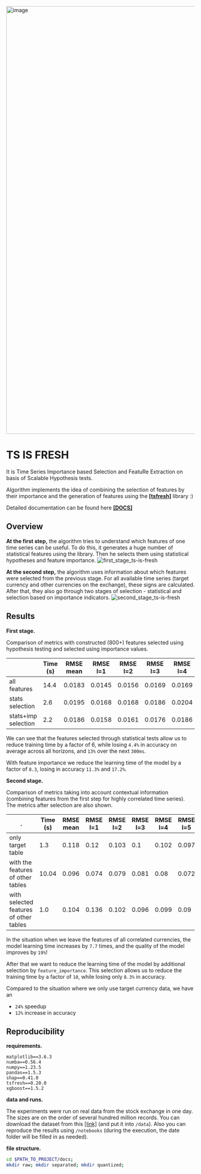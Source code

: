 <img width="1139" alt="image" src="https://user-images.githubusercontent.com/58306690/214125963-d325c142-ab10-4cbc-a60a-862ca911343a.png">


# TS IS FRESH

It is Time Series Importance based Selection and FeatuRe Extraction on basis of Scalable Hypothesis tests. 

Algorithm implements the 
idea of combining the selection of features by their importance and the generation of features using the [**[tsfresh]**](https://github.com/blue-yonder/tsfresh) library :)

Detailed documentation can be found here [**[DOCS]**](https://ts-is-fresh.readthedocs.io/en/latest/index.html#)


## Overview 

**At the first step,** the algorithm tries to understand which features of one time series can be useful.
To do this, it generates a huge number of statistical features using the library. Then he selects them using statistical hypotheses and feature importance.
![first_stage_ts-is-fresh](https://user-images.githubusercontent.com/58306690/213933487-bb2b0480-cd81-4bd1-add0-1669e35cda35.svg)


**At the second step,** the algorithm uses information about which features were selected from the previous stage. 
For all available time series (target currency and other currencies on the exchange), these signs are calculated. 
After that, they also go through two stages of selection - statistical and selection based on importance indicators.
![second_stage_ts-is-fresh](https://user-images.githubusercontent.com/58306690/213933493-de89a076-dd81-495d-a374-bff49600cd77.svg)

## Results

**First stage.**

Comparison of metrics with constructed (800+) features selected using hypothesis testing and selected using importance values.


|                   |Time (s)|RMSE mean|RMSE l=1|RMSE l=2|RMSE l=3|RMSE l=4|RMSE l=5|RMSE l=6|RMSE l=7|RMSE l=8|RMSE l=9|RMSE l=10|
|-------------------|--------|---------|--------|--------|--------|--------|--------|--------|--------|--------|--------|---------|
|all features       |14.4    |0.0183   |0.0145  |0.0156  |0.0169  |0.0169  |0.0175  |0.0185  |0.02    |0.0197  |0.0215  |0.0219   |
|stats selection    |2.6     |0.0195   |0.0168  |0.0168  |0.0186  |0.0204  |0.0202  |0.0202  |0.0202  |0.0202  |0.0208  |0.0212   |
|stats+imp selection|2.2     |0.0186   |0.0158  |0.0161  |0.0176  |0.0186  |0.0188  |0.0193  |0.019   |0.0192  |0.0204  |0.0212   |

We can see that the features selected through statistical tests allow us to reduce training time by a factor of 6, while losing `4.4%` in
accuracy on average across all horizons, and `13%` over the next `300ms`.

With feature importance we reduce the learning time of the model by a factor of `8.3`, losing in accuracy `11.3%` and `17.2%`.


**Second stage.**

Comparison of metrics taking into account contextual information (combining features from the first step for highly correlated time series). 
The metrics after selection are also shown.

|.                  |Time (s)|RMSE mean|RMSE l=1|RMSE l=2|RMSE l=3|RMSE l=4|RMSE l=5|RMSE l=6|RMSE l=7|RMSE l=8|RMSE l=9|RMSE l=10|RMSE l=11|RMSE l=12|RMSE l=13|RMSE l=14|RMSE l=15|RMSE l=16|RMSE l=17|RMSE l=18|RMSE l=19|RMSE l=20|
|-------------------|--------|---------|--------|--------|--------|--------|--------|--------|--------|--------|--------|---------|---------|---------|---------|---------|---------|---------|---------|---------|---------|---------|
|only target table  |1.3     |0.118    |0.12    |0.103   |0.1     |0.102   |0.097   |0.116   |0.12    |0.123   |0.124   |0.128    |0.124    |0.128    |0.127    |0.125    |0.123    |0.12     |0.12     |0.119    |0.117    |0.116    |
|with the features of other tables|10.04   |0.096    |0.074   |0.079   |0.081   |0.08    |0.072   |0.103   |0.103   |0.106   |0.103   |0.102    |0.101    |0.106    |0.105    |0.106    |0.103    |0.101    |0.102    |0.101    |0.099    |0.098    |
|with selected features of other tables|1.0     |0.104    |0.136   |0.102   |0.096   |0.099   |0.09    |0.1     |0.101   |0.104   |0.104   |0.103    |0.104    |0.108    |0.11     |0.109    |0.108    |0.105    |0.106    |0.104    |0.102    |0.1      |


In the situation when we leave the features of all correlated currencies, the model learning time increases by `7.7` times, and the quality of the model
improves by `19%`!

After that we want to reduce the learning time of the model by additional selection by `feature_importance`. This selection allows us to reduce the
training time by a factor of `10`, while losing only `8.3%` in accuracy.

Compared to the situation where we only use target currency data, we have an

- `24%` speedup
- `12%` increase in accuracy


## Reproducibility


**requirements.**
```
matplotlib==3.6.3
numba==0.56.4
numpy==1.23.5
pandas==1.5.3
shap==0.41.0
tsfresh==0.20.0
xgboost==1.5.2
```
**data and runs.**

The experiments were run on real data from the stock exchange in one day. The sizes are on the order of several hundred million records.
You can download the dataset from this [[link]](https://drive.google.com/file/d/10cPodvJYP7MEM_6XfAMF99YiDlDxv8wL/view) (and put it into `/data`). Also you can reproduce the results using `/notebooks` (during the execution, the date folder
will be filled in as needed).

**file structure.**

```bash
cd $PATH_TO_PROJECT/docs;
mkdir raw; mkdir separated; mkdir quantized;
```

